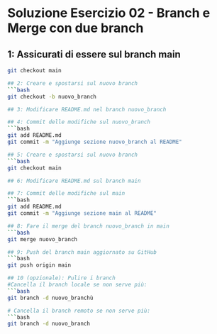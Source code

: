# Soluzione Esercizio 02 - Branch e Merge con due branch

## 1: Assicurati di essere sul branch main
```bash
git checkout main

## 2: Creare e spostarsi sul nuovo branch
```bash
git checkout -b nuovo_branch

## 3: Modificare README.md nel branch nuovo_branch

## 4: Commit delle modifiche sul nuovo_branch
```bash
git add README.md
git commit -m "Aggiunge sezione nuovo_branch al README"

## 5: Creare e spostarsi sul nuovo branch
```bash
git checkout main

## 6: Modificare README.md sul branch main

## 7: Commit delle modifiche sul main
```bash
git add README.md
git commit -m "Aggiunge sezione main al README"

## 8: Fare il merge del branch nuovo_branch in main
```bash
git merge nuovo_branch

## 9: Push del branch main aggiornato su GitHub
```bash
git push origin main

## 10 (opzionale): Pulire i branch
#Cancella il branch locale se non serve più:
```bash
git branch -d nuovo_branchù

# Cancella il branch remoto se non serve più:
```bash
git branch -d nuovo_branch


